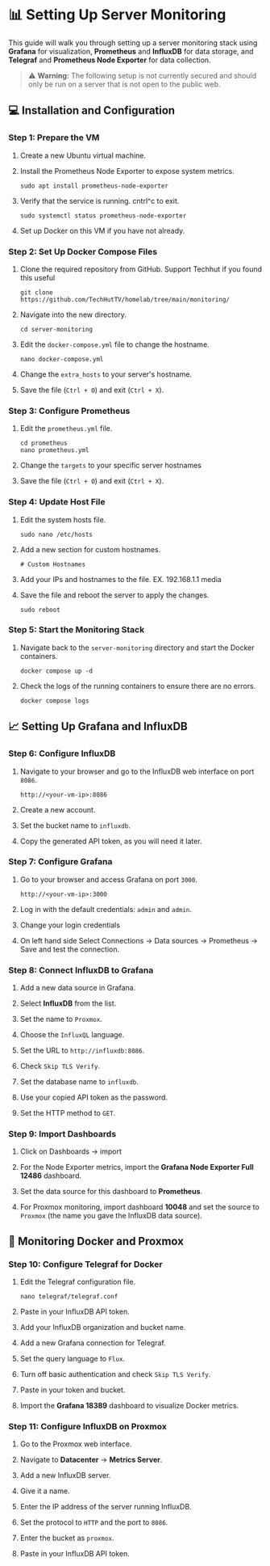 # 📊 Setting Up Server Monitoring

This guide will walk you through setting up a server monitoring stack using **Grafana** for visualization, **Prometheus** and **InfluxDB** for data storage, and **Telegraf** and **Prometheus Node Exporter** for data collection.

> ⚠️ **Warning:** The following setup is not currently secured and should only be run on a server that is not open to the public web.

## 💻 Installation and Configuration

### Step 1: Prepare the VM

1. Create a new Ubuntu virtual machine.

2. Install the Prometheus Node Exporter to expose system metrics.

   ```
   sudo apt install prometheus-node-exporter
   ```

3. Verify that the service is running. cntrl^c to exit.

   ```
   sudo systemctl status prometheus-node-exporter
   ```

4. Set up Docker on this VM if you have not already.

### Step 2: Set Up Docker Compose Files

1. Clone the required repository from GitHub.  Support Techhut if you found this useful

   ```
   git clone https://github.com/TechHutTV/homelab/tree/main/monitoring/
   ```

2. Navigate into the new directory.

   ```
   cd server-monitoring
   ```

3. Edit the `docker-compose.yml` file to change the hostname.

   ```
   nano docker-compose.yml
   ```

4. Change the `extra_hosts` to your server's hostname.

5. Save the file (`Ctrl + O`) and exit (`Ctrl + X`).

### Step 3: Configure Prometheus

1. Edit the `prometheus.yml` file.

   ```
   cd prometheus
   nano prometheus.yml
   ```

2. Change the `targets` to your specific server hostnames

3. Save the file (`Ctrl + O`) and exit (`Ctrl + X`).

### Step 4: Update Host File

1. Edit the system hosts file. 

   ```
   sudo nano /etc/hosts
   ```

2. Add a new section for custom hostnames. 

   ```
   # Custom Hostnames
   ```

3. Add your IPs and hostnames to the file. EX. 192.168.1.1 media

4. Save the file and reboot the server to apply the changes.

   ```
   sudo reboot
   ```

### Step 5: Start the Monitoring Stack

1. Navigate back to the `server-monitoring` directory and start the Docker containers.

   ```
   docker compose up -d
   ```

2. Check the logs of the running containers to ensure there are no errors.

   ```
   docker compose logs
   ```

## 📈 Setting Up Grafana and InfluxDB

### Step 6: Configure InfluxDB

1. Navigate to your browser and go to the InfluxDB web interface on port `8086`.

   ```
   http://<your-vm-ip>:8086
   ```

2. Create a new account.

3. Set the bucket name to `influxdb`.

4. Copy the generated API token, as you will need it later.

### Step 7: Configure Grafana

1. Go to your browser and access Grafana on port `3000`.

   ```
   http://<your-vm-ip>:3000
   ```

2. Log in with the default credentials: `admin` and `admin`.

3. Change your login credentials

4. On left hand side Select Connections -> Data sources -> Prometheus -> Save and test the connection.

### Step 8: Connect InfluxDB to Grafana

1. Add a new data source in Grafana.

2. Select **InfluxDB** from the list.

3. Set the name to `Proxmox`.

4. Choose the `InfluxQL` language.

5. Set the URL to `http://influxdb:8086`.

6. Check `Skip TLS Verify`.

7. Set the database name to `influxdb`.

8. Use your copied API token as the password.

9. Set the HTTP method to `GET`.

### Step 9: Import Dashboards

1. Click on Dashboards -> import

2. For the Node Exporter metrics, import the **Grafana Node Exporter Full 12486** dashboard.

3. Set the data source for this dashboard to **Prometheus**.

4. For Proxmox monitoring, import dashboard **10048** and set the source to `Proxmox` (the name you gave the InfluxDB data source).

## 🐳 Monitoring Docker and Proxmox

### Step 10: Configure Telegraf for Docker

1. Edit the Telegraf configuration file.

   ```
   nano telegraf/telegraf.conf
   ```

2. Paste in your InfluxDB API token.

3. Add your InfluxDB organization and bucket name.

4. Add a new Grafana connection for Telegraf.

5. Set the query language to `Flux`.

6. Turn off basic authentication and check `Skip TLS Verify`.

7. Paste in your token and bucket.

8. Import the **Grafana 18389** dashboard to visualize Docker metrics.

### Step 11: Configure InfluxDB on Proxmox

1. Go to the Proxmox web interface.

2. Navigate to **Datacenter** -> **Metrics Server**.

3. Add a new InfluxDB server.

4. Give it a name.

5. Enter the IP address of the server running InfluxDB.

6. Set the protocol to `HTTP` and the port to `8086`.

7. Enter the bucket as `proxmox`.

8. Paste in your InfluxDB API token.
